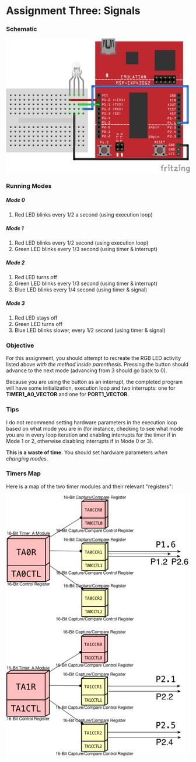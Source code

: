 # Assignment Three: Signals

### Schematic

<img src="suggested_wiring.png">

### Running Modes

##### Mode 0

1. Red LED blinks every 1/2 a second (using execution loop)

##### Mode 1

1. Red LED blinks every 1/2 second (using execution loop)
2. Green LED blinks every 1/3 second (using timer & interrupt)

##### Mode 2

1. Red LED turns off
2. Green LED blinks every 1/3 second (using timer & interrupt)
3. Blue LED blinks every 1/4 second (using timer & signal)

##### Mode 3

1. Red LED stays off
2. Green LED turns off
3. Blue LED blinks slower, every 1/2 second (using timer & signal)

### Objective

For this assignment, you should attempt to recreate the RGB LED activity listed above _with the method inside parenthesis_. Pressing the button should advance to the next mode (advancing from 3 should go back to 0).

Because you are using the button as an interrupt, the completed program will have some initialization, execution loop and two interrupts: one for **TIMER1_A0_VECTOR** and one for **PORT1_VECTOR**.

### Tips

I do not recommend setting hardware parameters in the execution loop based on what mode you are in (for instance, checking to see what mode you are in every loop iteration and enabling interrupts for the timer if in Mode 1 or 2, otherwise disabling interrupts if in Mode 0 or 3).

**This is a waste of time**. You should set hardware parameters _when changing modes_.

### Timers Map

Here is a map of the two timer modules and their relevant "registers":

<img src="timer_modules_updated.png">

